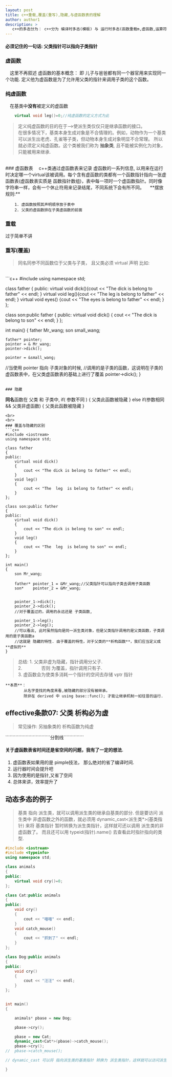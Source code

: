 ```yaml
---
layout: post
title: c++重载,覆盖(重写),隐藏,与虚函数表的理解
author: author1
description: >
   c++的多态分为： c++分为 编译时多态(模板) 与 运行时多态(函数重载m,虚函数,运算符重载)。本文简单叙述 动态多态中 virtual 函数的相关概念与理解.
---
```

####  必须记住的一句话: **父类指针可以指向子类指针**


### 虚函数
&emsp;这里不再叙述 虚函数的基本概念： 即 儿子与爸爸都有同一个器官用来实现同一个功能.
定义他为虚函数是为了允许用父类的指针来调用子类的这个函数。

### 纯虚函数
&emsp;在基类中**没有**被定义的虚函数  
```c++
	virtual void leg()=0;//纯虚函数的定义方式为此
```
> 定义纯虚函数的目的在于——>使派生类仅仅只是继承函数的接口。  
在很多情况下，基类本身生成对象是不合情理的。例如，动物作为一个基类可以派生出老虎、孔雀等子类，但动物本身生成对象明显不合常理。
所以就必须定义纯虚函数。这个类被我们称为 **抽象类**, 且不能被实例化为对象，只能被用来继承.
<br>
### 虚函数表
&emsp;c++类通过虚函数表来记录 虚函数的一系列信息, 以用来在运行时决定哪一个virtual该被调用。每个含有虚函数的类都有一个函数指针指向一张虚函数表(虚函数表实质是 函数指针数组)，表中每一项时一个虚函数指针。同时像字符串一样，会有一个休止符用来记录结尾，不同系统下会有所不同。    
&emsp;**摆放规则:**  

		1. 虚函数按照其声明顺序放于表中
		2. 父类的虚函数排在子类虚函数的前面

### 重载
过于简单不讲

### 重写(覆盖)
> 同名同参不同函数位于父类与子类， 且父类必须 virtual 声明
比如:
<br>
```c++
#include <iostream>
using namespace std;

class father
{
public:
    virtual void dick(){cout << "The dick is belong to father" << endl;   }
    virtual void leg(){cout << "The  leg  is belong to father" << endl;   }
    virtual void eyes() {cout << "The eyes is belong to father" << endl; }
};

class son:public father
{
public:
    virtual void dick() {     cout << "The dick is belong to son" << endl; }
};

int main()
{
    father Mr_wang;
    son    small_wang;

    father* pointer;
    pointer = & Mr_wang;
    pointer->dick();

    pointer = &small_wang;
//当使用 pointer 指向 子类对象的时候, 
//调用的是子类的函数，这说明在子类的虚函数表中，在父类虚函数表的基础上进行了覆盖
    pointer->dick();
}
```

### 隐藏
```
**同名**函数在 父类 和 子类中,
if( 参数不同 )
{
	父类此函数被隐藏
}
else if(参数相同 && 父类非虚函数)
{
	父类此函数被隐藏
}
```
<br>
<br>
### 覆盖与隐藏的区别
```c++
#include <iostream>
using namespace std;

class father
{
public:
    virtual void dick()
    {
        cout << "The dick is belong to father" << endl;
    }
    void leg()
    {
        cout << "The  leg  is belong to father" << endl;
    }
};

class son:public father
{
public:
    virtual void dick()
    {
        cout << "The dick is belong to son" << endl;
    }
    void leg()
    {
        cout << "The  leg  is belong to son" << endl;
    }
};

int main()
{
    son Mr_wang;

    father* pointer_1 = &Mr_wang;//父类指针可以指向子类去调用子类函数
    son*    pointer_2 = &Mr_wang;


    pointer_1->dick();
    pointer_2->dick();
    //对于覆盖过的，调用的永远还是 子类函数,

    pointer_1->leg();
    pointer_2->leg();
    //可以看出, 此时虽然指向是同一派生类对象，但是父类指针调用的是父类函数，子类调用的是子类函数a
    //这就是 隐藏的特性. 由于覆盖的特性，对于父类的**析构函数**，我们应当定义成 **虚拟的**
}
```
> 总结: 
	1. 父类非虚为隐藏，指针调用分父子.<br>
	2. &emsp;&emsp;&emsp;&emsp;否则    为覆盖，指针调用只有子.<br>
	3. 虚函数会为使类多消耗一个指针的空间去存储 vptr 指针

	**本质**：
			从名字查找的角度来看,被隐藏的部分没有被继承。
			除非在 derived 中 using base::func(); 才能让继承机制一如往昔的运行.

## effective条款07: 父类 析构必为虚

> 常见操作: 另抽象类的 析构函数为纯虚

```````````````````````````````分割线``````````````
#### 关于虚函数表省时间还是省空间的问题，我有了一定的想法.

1. 虚函数表如果用的是 pimple技法， 那么绝对的省了编译时间.
2. 运行器时间会提升吧
3. 因为使用的是指针,又省了空间
4. 总体来讲，效率提升了

## 动态多态的例子
> 基类 指向 派生类，就可以调用派生类的继承自基类的部分.
但是要访问 派生类中 非虚函数之外的函数，就必须用 dynamic_cast<派生类*>(基类指针) 来将 基类指针 暂时转换为派生类指针，这样就可还以调用 派生类的非虚函数了。 而且还可以用 typeid(指针).name() 去查看此时指针指向的类型.
```c++
#include <iostream>
#include <typeinfo>
using namespace std;

class animals
{
public:
    virtual void cry()=0;
};

class Cat:public animals
{
public:
    void cry()
    {
        cout << "喵喵" << endl;
    }
    void catch_mouse()
    {
        cout << "抓到了" << endl;
    }
};

class Dog:public animals
{
public:
    void cry()
    {
        cout << "汪汪" << endl;
    }
};


int main()
{

    animals* pbase = new Dog;

    pbase->cry();

    pbase = new Cat;
    dynamic_cast<Cat*>(pbase)->catch_mouse();
    pbase->cry();
//  pbase->catch_mouse();

// dynamic_cast 可以将 指向派生类的基类指针 转换为 派生类指针，这样就可以访问派生类的所有函数，不然不能访问派生类中的 非继承非覆盖部分。

}
```

















